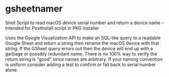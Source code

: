 # gsheetnamer
Shell Script to read macOS device serial number and return a device name - Intended for PostInstall script in PKG installer

Uses the Google Visualization API to make an SQL-like query to a readable Google Sheet and return a string then rename the macOS device with that string.  If the GSheet query errors out then the device will end up with a garbage or possibly redundant name.  There is no 100% way to verify the return string is "good" since names are arbitrary.  If your naming convention is uniform consider adding a test to confirm or fall back to serial number alone.